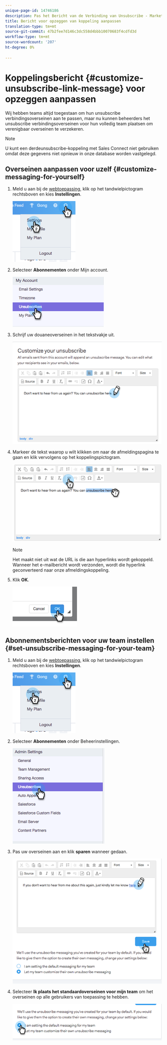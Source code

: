 ```yaml
---
unique-page-id: 14746186
description: Pas het Bericht van de Verbinding van Unsubscribe - Marketo DOS - de Documentatie van het Product aan
title: Bericht voor opzeggen van koppeling aanpassen
translation-type: tm+mt
source-git-commit: 47b2fee7d146c3dc558d4bbb10070683f4cdfd3d
workflow-type: tm+mt
source-wordcount: '207'
ht-degree: 0%

---
```



# Koppelingsbericht {#customize-unsubscribe-link-message} voor opzeggen aanpassen

Wij hebben teams altijd toegestaan om hun unsubscribe verbindingsoverseinen aan te passen, maar nu kunnen beheerders het unsubscribe verbindingsoverseinen voor hun volledig team plaatsen om verenigbaar overseinen te verzekeren.

>[!NOTE]
>
>U kunt een derdeunsubscribe-koppeling met Sales Connect niet gebruiken omdat deze gegevens niet opnieuw in onze database worden vastgelegd.

## Overseinen aanpassen voor uzelf {#customize-messaging-for-yourself}

1. Meld u aan bij de [webtoepassing](http://toutapp.com/login), klik op het tandwielpictogram rechtsboven en kies **Instellingen**.

   ![](assets/one.png)

1. Selecteer **Abonnementen** onder Mijn account.

   ![](assets/two-1.png)

1. Schrijf uw douaneoverseinen in het tekstvakje uit.

   ![](assets/three-1.png)

1. Markeer de tekst waarop u wilt klikken om naar de afmeldingspagina te gaan en klik vervolgens op het koppelingspictogram.

   ![](assets/four-1.png)

   >[!NOTE]
   >
   >Het maakt niet uit wat de URL is die aan hyperlinks wordt gekoppeld. Wanneer het e-mailbericht wordt verzonden, wordt die hyperlink geconverteerd naar onze afmeldingskoppeling.

1. Klik **OK**.

   ![](assets/five.png)

## Abonnementsberichten voor uw team instellen {#set-unsubscribe-messaging-for-your-team}

1. Meld u aan bij de [webtoepassing](http://toutapp.com/login), klik op het tandwielpictogram rechtsboven en kies **Instellingen**.

   ![](assets/six.png)

1. Selecteer **Abonnementen** onder Beheerinstellingen.

   ![](assets/eight.png)

1. Pas uw overseinen aan en klik **sparen** wanneer gedaan.

   ![](assets/seven.png)

1. Selecteer **Ik plaats het standaardoverseinen voor mijn team** om het overseinen op alle gebruikers van toepassing te hebben.

   ![](assets/eleven.png)

